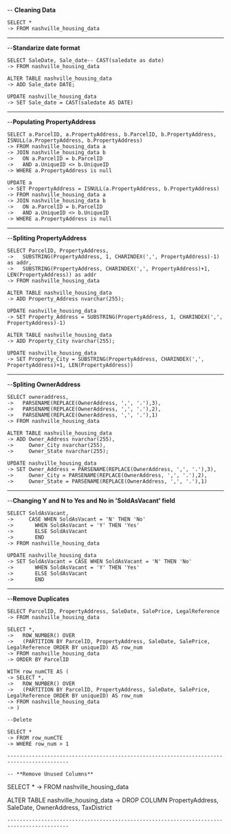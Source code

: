 -- **Cleaning Data**

```
SELECT *
-> FROM nashville_housing_data
```

------------------------------------------------------------------------------------------

--**Standarize date format**
```
SELECT SaleDate, Sale_date-- CAST(saledate as date)
-> FROM nashville_housing_data

ALTER TABLE nashville_housing_data
-> ADD Sale_date DATE;

UPDATE nashville_housing_data
-> SET Sale_date = CAST(saledate AS DATE)
```

------------------------------------------------------------------------------------------

--**Populating PropertyAddress**
```
SELECT a.ParcelID, a.PropertyAddress, b.ParcelID, b.PropertyAddress, ISNULL(a.PropertyAddress, b.PropertyAddress)
-> FROM nashville_housing_data a
-> JOIN nashville_housing_data b
-> 	 ON a.ParcelID = b.ParcelID
-> 	 AND a.UniqueID <> b.UniqueID
-> WHERE a.PropertyAddress is null

UPDATE a
-> SET PropertyAddress = ISNULL(a.PropertyAddress, b.PropertyAddress)
-> FROM nashville_housing_data a
-> JOIN nashville_housing_data b
->	 ON a.ParcelID = b.ParcelID
->	 AND a.UniqueID <> b.UniqueID
-> WHERE a.PropertyAddress is null
```

------------------------------------------------------------------------------------------
--**Spliting PropertyAddress**
```
SELECT ParcelID, PropertyAddress, 
->	 SUBSTRING(PropertyAddress, 1, CHARINDEX(',', PropertyAddress)-1) as addr,
->	 SUBSTRING(PropertyAddress, CHARINDEX(',', PropertyAddress)+1, LEN(PropertyAddress)) as addr
-> FROM nashville_housing_data

ALTER TABLE nashville_housing_data
-> ADD Property_Address nvarchar(255);

UPDATE nashville_housing_data
-> SET Property_Address = SUBSTRING(PropertyAddress, 1, CHARINDEX(',', PropertyAddress)-1)

ALTER TABLE nashville_housing_data
-> ADD Property_City nvarchar(255);

UPDATE nashville_housing_data
-> SET Property_City = SUBSTRING(PropertyAddress, CHARINDEX(',', PropertyAddress)+1, LEN(PropertyAddress))
```
------------------------------------------------------------------------------------------

--**Spliting OwnerAddress**
```
SELECT owneraddress,
->	 PARSENAME(REPLACE(OwnerAddress, ',', '.'),3),
->	 PARSENAME(REPLACE(OwnerAddress, ',', '.'),2),
->	 PARSENAME(REPLACE(OwnerAddress, ',', '.'),1)
-> FROM nashville_housing_data

ALTER TABLE nashville_housing_data
-> ADD Owner_Address nvarchar(255),
-> 	   Owner_City nvarchar(255),
-> 	   Owner_State nvarchar(255);

UPDATE nashville_housing_data
-> SET Owner_Address = PARSENAME(REPLACE(OwnerAddress, ',', '.'),3),
-> 	   Owner_City = PARSENAME(REPLACE(OwnerAddress, ',', '.'),2),
-> 	   Owner_State = PARSENAME(REPLACE(OwnerAddress, ',', '.'),1)
```
------------------------------------------------------------------------------------------

--**Changing Y and N to Yes and No in 'SoldAsVacant' field**
```
SELECT SoldAsVacant,
->     CASE WHEN SoldAsVacant = 'N' THEN 'No'
-> 		 WHEN SoldAsVacant = 'Y' THEN 'Yes'
-> 		 ELSE SoldAsVacant
-> 		 END
-> FROM nashville_housing_data

UPDATE nashville_housing_data
-> SET SoldAsVacant = CASE WHEN SoldAsVacant = 'N' THEN 'No'
-> 		 WHEN SoldAsVacant = 'Y' THEN 'Yes'
-> 		 ELSE SoldAsVacant
-> 		 END
```
------------------------------------------------------------------------------------------

--**Remove Duplicates**
```
SELECT ParcelID, PropertyAddress, SaleDate, SalePrice, LegalReference
-> FROM nashville_housing_data

SELECT *,
-> 	 ROW_NUMBER() OVER 
-> 	 (PARTITION BY ParcelID, PropertyAddress, SaleDate, SalePrice, LegalReference ORDER BY uniqueID) AS row_num
-> FROM nashville_housing_data
-> ORDER BY ParcelID

WITH row_numCTE AS (
-> SELECT *,
-> 	 ROW_NUMBER() OVER 
-> 	 (PARTITION BY ParcelID, PropertyAddress, SaleDate, SalePrice, LegalReference ORDER BY uniqueID) AS row_num
-> FROM nashville_housing_data
-> )

--Delete

SELECT *
-> FROM row_numCTE
-> WHERE row_num > 1

------------------------------------------------------------------------------------------

-- **Remove Unused Columns**
```
SELECT *
-> FROM nashville_housing_data

ALTER TABLE nashville_housing_data
-> DROP COLUMN PropertyAddress, SaleDate, OwnerAddress, TaxDistrict
```
------------------------------------------------------------------------------------------
